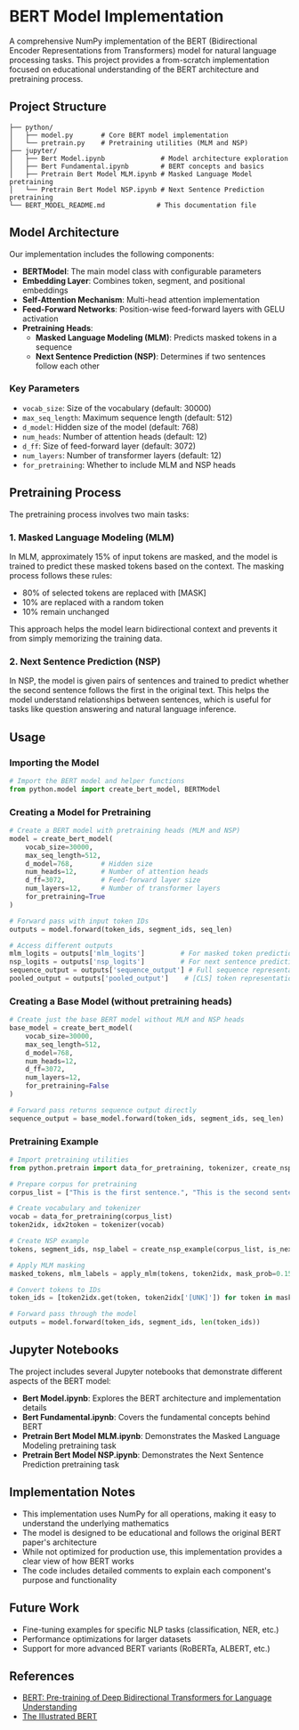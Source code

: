 # BERT Model Implementation

A comprehensive NumPy implementation of the BERT (Bidirectional Encoder Representations from Transformers) model for natural language processing tasks. This project provides a from-scratch implementation focused on educational understanding of the BERT architecture and pretraining process.

## Project Structure

```
├── python/
│   ├── model.py       # Core BERT model implementation
│   └── pretrain.py    # Pretraining utilities (MLM and NSP)
├── jupyter/
│   ├── Bert Model.ipynb              # Model architecture exploration
│   ├── Bert Fundamental.ipynb        # BERT concepts and basics
│   ├── Pretrain Bert Model MLM.ipynb # Masked Language Model pretraining
│   └── Pretrain Bert Model NSP.ipynb # Next Sentence Prediction pretraining
└── BERT_MODEL_README.md             # This documentation file
```

## Model Architecture

Our implementation includes the following components:

- **BERTModel**: The main model class with configurable parameters
- **Embedding Layer**: Combines token, segment, and positional embeddings
- **Self-Attention Mechanism**: Multi-head attention implementation
- **Feed-Forward Networks**: Position-wise feed-forward layers with GELU activation
- **Pretraining Heads**:
  - **Masked Language Modeling (MLM)**: Predicts masked tokens in a sequence
  - **Next Sentence Prediction (NSP)**: Determines if two sentences follow each other

### Key Parameters

- `vocab_size`: Size of the vocabulary (default: 30000)
- `max_seq_length`: Maximum sequence length (default: 512)
- `d_model`: Hidden size of the model (default: 768)
- `num_heads`: Number of attention heads (default: 12)
- `d_ff`: Size of feed-forward layer (default: 3072)
- `num_layers`: Number of transformer layers (default: 12)
- `for_pretraining`: Whether to include MLM and NSP heads

## Pretraining Process

The pretraining process involves two main tasks:

### 1. Masked Language Modeling (MLM)

In MLM, approximately 15% of input tokens are masked, and the model is trained to predict these masked tokens based on the context. The masking process follows these rules:

- 80% of selected tokens are replaced with [MASK]
- 10% are replaced with a random token
- 10% remain unchanged

This approach helps the model learn bidirectional context and prevents it from simply memorizing the training data.

### 2. Next Sentence Prediction (NSP)

In NSP, the model is given pairs of sentences and trained to predict whether the second sentence follows the first in the original text. This helps the model understand relationships between sentences, which is useful for tasks like question answering and natural language inference.

## Usage

### Importing the Model

```python
# Import the BERT model and helper functions
from python.model import create_bert_model, BERTModel
```

### Creating a Model for Pretraining

```python
# Create a BERT model with pretraining heads (MLM and NSP)
model = create_bert_model(
    vocab_size=30000,
    max_seq_length=512,
    d_model=768,       # Hidden size
    num_heads=12,      # Number of attention heads
    d_ff=3072,         # Feed-forward layer size
    num_layers=12,     # Number of transformer layers
    for_pretraining=True
)

# Forward pass with input token IDs
outputs = model.forward(token_ids, segment_ids, seq_len)

# Access different outputs
mlm_logits = outputs['mlm_logits']         # For masked token prediction
nsp_logits = outputs['nsp_logits']         # For next sentence prediction
sequence_output = outputs['sequence_output'] # Full sequence representations
pooled_output = outputs['pooled_output']    # [CLS] token representation
```

### Creating a Base Model (without pretraining heads)

```python
# Create just the base BERT model without MLM and NSP heads
base_model = create_bert_model(
    vocab_size=30000,
    max_seq_length=512,
    d_model=768,
    num_heads=12,
    d_ff=3072,
    num_layers=12,
    for_pretraining=False
)

# Forward pass returns sequence output directly
sequence_output = base_model.forward(token_ids, segment_ids, seq_len)
```

### Pretraining Example

```python
# Import pretraining utilities
from python.pretrain import data_for_pretraining, tokenizer, create_nsp_example, apply_mlm

# Prepare corpus for pretraining
corpus_list = ["This is the first sentence.", "This is the second sentence.", "This is a random sentence."]

# Create vocabulary and tokenizer
vocab = data_for_pretraining(corpus_list)
token2idx, idx2token = tokenizer(vocab)

# Create NSP example
tokens, segment_ids, nsp_label = create_nsp_example(corpus_list, is_next=True)

# Apply MLM masking
masked_tokens, mlm_labels = apply_mlm(tokens, token2idx, mask_prob=0.15)

# Convert tokens to IDs
token_ids = [token2idx.get(token, token2idx['[UNK]']) for token in masked_tokens]

# Forward pass through the model
outputs = model.forward(token_ids, segment_ids, len(token_ids))
```

## Jupyter Notebooks

The project includes several Jupyter notebooks that demonstrate different aspects of the BERT model:

- **Bert Model.ipynb**: Explores the BERT architecture and implementation details
- **Bert Fundamental.ipynb**: Covers the fundamental concepts behind BERT
- **Pretrain Bert Model MLM.ipynb**: Demonstrates the Masked Language Modeling pretraining task
- **Pretrain Bert Model NSP.ipynb**: Demonstrates the Next Sentence Prediction pretraining task

## Implementation Notes

- This implementation uses NumPy for all operations, making it easy to understand the underlying mathematics
- The model is designed to be educational and follows the original BERT paper's architecture
- While not optimized for production use, this implementation provides a clear view of how BERT works
- The code includes detailed comments to explain each component's purpose and functionality

## Future Work

- Fine-tuning examples for specific NLP tasks (classification, NER, etc.)
- Performance optimizations for larger datasets
- Support for more advanced BERT variants (RoBERTa, ALBERT, etc.)

## References

- [BERT: Pre-training of Deep Bidirectional Transformers for Language Understanding](https://arxiv.org/abs/1810.04805)
- [The Illustrated BERT](http://jalammar.github.io/illustrated-bert/)